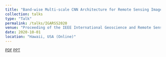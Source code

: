 ```yaml
---
title: "Band-wise Multi-scale CNN Architecture for Remote Sensing Image Scene Classification"
collection: talks
type: "Talk"
permalink: /talks/IGARSS2020
venue: "Proceeding of the IEEE International Geoscience and Remote Sensing Symposium (IGARSS) 2020"
date: 2020-10-01
location: "Hawaii, USA (Online)"
---
```

<style>
.page__content p {
    margin: 0 0 0em;
}
p{
    /*margin: 0;*/
    /*padding: -30;*/
    /*line-height: 15px;*/
}
/* a{
	color:#7c1313;
} */
ul{
    /*margin: 0;*/
    /*padding: -30;*/
    line-height: 15px;
    margin-block-start: 0em;
    margin-block-end: 0em;
}
ul li, ol li {
    margin-bottom: 0.em;
}
h1, h2, h3, h4, h5, h6 {
	padding-bottom: 0.2em;
	margin: 1em 0 0.5em;
	border-bottom: 2px solid #f2f3f3;
}
</style>

<small>[PDF](https://jiankang1991.github.io/talks/IGARSS2020.pdf)
[PPT](https://jiankang1991.github.io/talks/IGARSS2020.pptx)</small>
